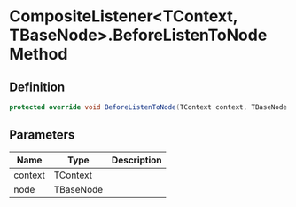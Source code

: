 # CompositeListener&lt;TContext, TBaseNode&gt;.BeforeListenToNode Method
## Definition

```c#
protected override void BeforeListenToNode(TContext context, TBaseNode node);
```

## Parameters

| Name | Type | Description |
| ---- | ---- | ----------- |
| context | TContext |  |
| node | TBaseNode |  |

